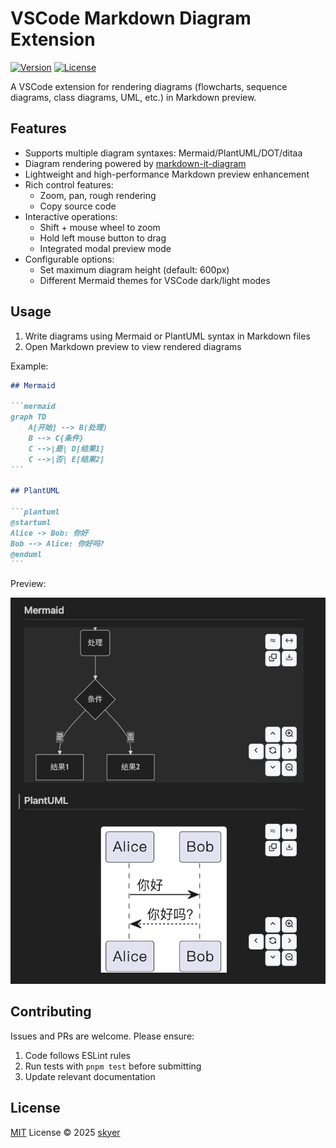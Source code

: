 # VSCode Markdown Diagram Extension

[![Version](https://img.shields.io/badge/version-1.1.4-blue.svg)](https://marketplace.visualstudio.com/items?itemName=skyer.vscode-markdown-diagram)
[![License](https://img.shields.io/badge/license-MIT-green.svg)](./LICENSE.md)

A VSCode extension for rendering diagrams (flowcharts, sequence diagrams, class diagrams, UML, etc.) in Markdown preview.

## Features

- Supports multiple diagram syntaxes: Mermaid/PlantUML/DOT/ditaa
- Diagram rendering powered by [markdown-it-diagram](https://ryanuo.cc/zh/posts/md-it-diagarm)
- Lightweight and high-performance Markdown preview enhancement
- Rich control features:
  - Zoom, pan, rough rendering
  - Copy source code
- Interactive operations:
  - Shift + mouse wheel to zoom
  - Hold left mouse button to drag
  - Integrated modal preview mode
- Configurable options:
  - Set maximum diagram height (default: 600px)
  - Different Mermaid themes for VSCode dark/light modes

## Usage

1. Write diagrams using Mermaid or PlantUML syntax in Markdown files
2. Open Markdown preview to view rendered diagrams

Example:
````markdown
## Mermaid

```mermaid
graph TD
    A[开始] --> B(处理)
    B --> C{条件}
    C -->|是| D[结果1]
    C -->|否| E[结果2]
```

## PlantUML

```plantuml
@startuml
Alice -> Bob: 你好
Bob --> Alice: 你好吗?
@enduml
```
````

Preview:

![Example](https://raw.githubusercontent.com/skyeryg/vscode-markdown-diagram/main/test/test.jpg)

## Contributing

Issues and PRs are welcome. Please ensure:
1. Code follows ESLint rules
2. Run tests with `pnpm test` before submitting
3. Update relevant documentation

## License

[MIT](./LICENSE.md) License © 2025 [skyer](https://github.com/skyeryg)
